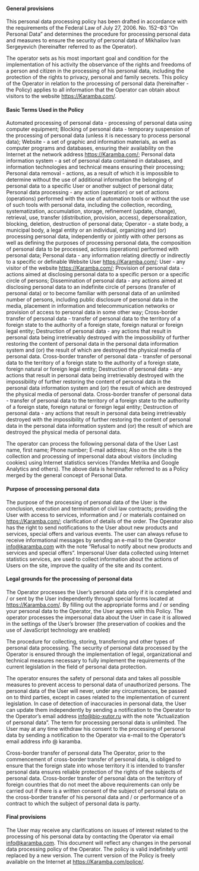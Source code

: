 #### General provisions

 This personal data processing policy has been drafted in accordance with the requirements of the Federal Law of July 27, 2006. No. 152-ФЗ “On Personal Data” and determines the procedure for processing personal data and measures to ensure the security of personal data of Mikhailov Ivan Sergeyevich (hereinafter referred to as the Operator).

The operator sets as his most important goal and condition for the implementation of his activity the observance of the rights and freedoms of a person and citizen in the processing of his personal data, including the protection of the rights to privacy, personal and family secrets. This policy of the Operator in relation to the processing of personal data (hereinafter - the Policy) applies to all information that the Operator can obtain about visitors to the website https://Karamba.com/.

#### Basic Terms Used in the Policy

Automated processing of personal data - processing of personal data using computer equipment; Blocking of personal data - temporary suspension of the processing of personal data (unless it is necessary to process personal data); Website - a set of graphic and information materials, as well as computer programs and databases, ensuring their availability on the Internet at the network address https://Karamba.com/; Personal data information system - a set of personal data contained in databases, and information technologies and technical means ensuring their processing; Personal data removal - actions, as a result of which it is impossible to determine without the use of additional information the belonging of personal data to a specific User or another subject of personal data; Personal data processing - any action (operation) or set of actions (operations) performed with the use of automation tools or without the use of such tools with personal data, including the collection, recording, systematization, accumulation, storage, refinement (update, change), retrieval, use, transfer (distribution, provision, access), depersonalization, blocking, deletion, destruction of personal data; Operator - a state body, a municipal body, a legal entity or an individual, organizing and (or) processing personal data, independently or jointly with other persons as well as defining the purposes of processing personal data, the composition of personal data to be processed, actions (operations) performed with personal data; Personal data - any information relating directly or indirectly to a specific or definable Website User https://Karamba.com/; User - any visitor of the website https://Karamba.com/; Provision of personal data - actions aimed at disclosing personal data to a specific person or a specific circle of persons; Dissemination of personal data - any actions aimed at disclosing personal data to an indefinite circle of persons (transfer of personal data) or to become familiar with personal data of an unlimited number of persons, including public disclosure of personal data in the media, placement in information and telecommunication networks or provision of access to personal data in some other way; Cross-border transfer of personal data - transfer of personal data to the territory of a foreign state to the authority of a foreign state, foreign natural or foreign legal entity; Destruction of personal data - any actions that result in personal data being irretrievably destroyed with the impossibility of further restoring the content of personal data in the personal data information system and (or) the result of which are destroyed the physical media of personal data. Cross-border transfer of personal data - transfer of personal data to the territory of a foreign state to the authority of a foreign state, foreign natural or foreign legal entity; Destruction of personal data - any actions that result in personal data being irretrievably destroyed with the impossibility of further restoring the content of personal data in the personal data information system and (or) the result of which are destroyed the physical media of personal data. Cross-border transfer of personal data - transfer of personal data to the territory of a foreign state to the authority of a foreign state, foreign natural or foreign legal entity; Destruction of personal data - any actions that result in personal data being irretrievably destroyed with the impossibility of further restoring the content of personal data in the personal data information system and (or) the result of which are destroyed the physical media of personal data.

The operator can process the following personal data of the User Last name, first name; Phone number; E-mail address; Also on the site is the collection and processing of impersonal data about visitors (including cookies) using Internet statistics services (Yandex Metrika and Google Analytics and others). The above data is hereinafter referred to as a Policy merged by the general concept of Personal Data.

#### Purpose of processing personal data

The purpose of the processing of personal data of the User is the conclusion, execution and termination of civil law contracts; providing the User with access to services, information and / or materials contained on https://Karamba.com/; clarification of details of the order. The Operator also has the right to send notifications to the User about new products and services, special offers and various events. The user can always refuse to receive informational messages by sending an e-mail to the Operator info@karamba.com with the note “Refusal to notify about new products and services and special offers”. Impersonal User data collected using Internet statistics services, are used to collect information about the actions of Users on the site, improve the quality of the site and its content.

#### Legal grounds for the processing of personal data

The Operator processes the User’s personal data only if it is completed and / or sent by the User independently through special forms located at https://Karamba.com/. By filling out the appropriate forms and / or sending your personal data to the Operator, the User agrees with this Policy. The operator processes the impersonal data about the User in case it is allowed in the settings of the User’s browser (the preservation of cookies and the use of JavaScript technology are enabled)

The procedure for collecting, storing, transferring and other types of personal data processing. The security of personal data processed by the Operator is ensured through the implementation of legal, organizational and technical measures necessary to fully implement the requirements of the current legislation in the field of personal data protection.

The operator ensures the safety of personal data and takes all possible measures to prevent access to personal data of unauthorized persons. The personal data of the User will never, under any circumstances, be passed on to third parties, except in cases related to the implementation of current legislation. In case of detection of inaccuracies in personal data, the User can update them independently by sending a notification to the Operator to the Operator’s email address info@bio-xutor.ru with the note “Actualization of personal data”. The term for processing personal data is unlimited. The User may at any time withdraw his consent to the processing of personal data by sending a notification to the Operator via e-mail to the Operator’s email address info @ karamba.

Cross-border transfer of personal data The Operator, prior to the commencement of cross-border transfer of personal data, is obliged to ensure that the foreign state into whose territory it is intended to transfer personal data ensures reliable protection of the rights of the subjects of personal data. Cross-border transfer of personal data on the territory of foreign countries that do not meet the above requirements can only be carried out if there is a written consent of the subject of personal data on the cross-border transfer of his personal data and / or performance of a contract to which the subject of personal data is party.

#### Final provisions

The User may receive any clarifications on issues of interest related to the processing of his personal data by contacting the Operator via email info@karamba.com. This document will reflect any changes in the personal data processing policy of the Operator. The policy is valid indefinitely until replaced by a new version. The current version of the Policy is freely available on the Internet at https://Karamba.com/police/.
